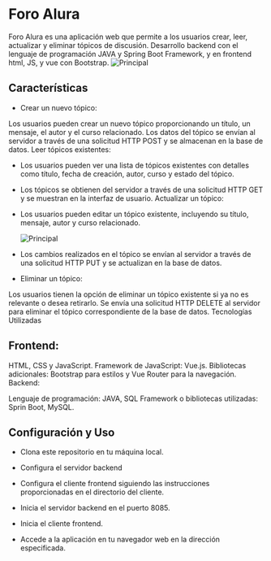 # Foro Alura

Foro Alura es una aplicación web que permite a los usuarios crear, leer, actualizar y eliminar tópicos de discusión. Desarrollo backend con el lenguaje de programación JAVA y Spring Boot Framework, y en frontend html, JS, y vue con Bootstrap.
![Principal](https://i.pinimg.com/originals/42/1b/f5/421bf53b641060d80b0ddfb610e1eae1.png)

## Características
- Crear un nuevo tópico:

Los usuarios pueden crear un nuevo tópico proporcionando un título, un mensaje, el autor y el curso relacionado.
Los datos del tópico se envían al servidor a través de una solicitud HTTP POST y se almacenan en la base de datos.
Leer tópicos existentes:

- Los usuarios pueden ver una lista de tópicos existentes con detalles como título, fecha de creación, autor, curso y estado del tópico.

- Los tópicos se obtienen del servidor a través de una solicitud HTTP GET y se muestran en la interfaz de usuario.
Actualizar un tópico:

- Los usuarios pueden editar un tópico existente, incluyendo su título, mensaje, autor y curso relacionado.

    ![Principal](https://i.pinimg.com/originals/42/1b/f5/421bf53b641060d80b0ddfb610e1eae1.png)
- Los cambios realizados en el tópico se envían al servidor a través de una solicitud HTTP PUT y se actualizan en la base de datos.

- Eliminar un tópico:

Los usuarios tienen la opción de eliminar un tópico existente si ya no es relevante o desea retirarlo.
Se envía una solicitud HTTP DELETE al servidor para eliminar el tópico correspondiente de la base de datos.
Tecnologías Utilizadas

## Frontend:

HTML, CSS y JavaScript.
Framework de JavaScript: Vue.js.
Bibliotecas adicionales: Bootstrap para estilos y Vue Router para la navegación.
Backend:

Lenguaje de programación: JAVA, SQL
Framework o bibliotecas utilizadas: Sprin Boot, MySQL.

## Configuración y Uso
- Clona este repositorio en tu máquina local.

- Configura el servidor backend

- Configura el cliente frontend siguiendo las instrucciones proporcionadas en el directorio del cliente.

- Inicia el servidor backend en el puerto 8085.

- Inicia el cliente frontend.

- Accede a la aplicación en tu navegador web en la dirección especificada.
